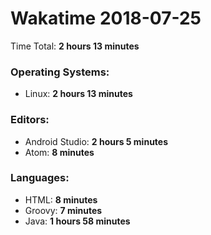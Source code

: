 # Wakatime 2018-07-25

Time Total: **2 hours 13 minutes**

### Operating Systems:
- Linux: **2 hours 13 minutes** 

### Editors:
- Android Studio: **2 hours 5 minutes** 
- Atom: **8 minutes** 

### Languages:
- HTML: **8 minutes** 
- Groovy: **7 minutes** 
- Java: **1 hours 58 minutes** 

